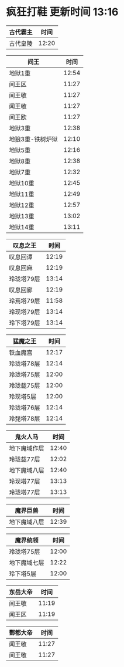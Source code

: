 # 疯狂打鞋 更新时间 13:16

| 古代霸主   | 时间    |
|--------|-------|
| 古代皇陵 | 12:20 |

| 间王   | 时间    |
|--------|-------|
| 地狱1重 | 12:54 |
| 间王区 | 11:27 |
| 间王敬 | 11:27 |
| 闻王敬 | 11:27 |
| 间王欧 | 11:27 |
| 地狱3重 | 12:38 |
| 地狼3重-铁树炉狱 | 12:10 |
| 地狱5重 | 12:16 |
| 地狱8重 | 12:38 |
| 地狱7重 | 12:32 |
| 地狱10重 | 12:45 |
| 地狱11重 | 12:49 |
| 地狱12重 | 12:57 |
| 地狱13重 | 13:02 |
| 地狱14重 | 13:11 |

| 叹息之王   | 时间    |
|--------|-------|
| 叹息回谭 | 12:19 |
| 叹息回麻 | 12:19 |
| 玲珑塔79层 | 13:14 |
| 叹息回廊 | 12:19 |
| 玲焉塔79层 | 11:58 |
| 玲现塔79层 | 13:14 |
| 玲下塔79层 | 13:14 |

| 猛魔之王   | 时间    |
|--------|-------|
| 铁血魔宫 | 12:17 |
| 玲珑塔78层 | 12:14 |
| 玲珑塔75层 | 12:00 |
| 玲珑载75层 | 12:00 |
| 玲现塔5层 | 12:00 |
| 玲珑塔76层 | 12:14 |
| 玲琵塔78层 | 12:14 |

| 鬼火人马   | 时间    |
|--------|-------|
| 地下魔域作层 | 12:40 |
| 玲珑载77层 | 12:02 |
| 地下魔域八层 | 12:40 |
| 玲现塔77层 | 13:13 |
| 玲珑塔77层 | 13:13 |

| 魔界巨兽   | 时间    |
|--------|-------|
| 地下魔域八层 | 12:39 |

| 魔界统领   | 时间    |
|--------|-------|
| 玲珑塔75层 | 12:00 |
| 地下魔域七层 | 12:22 |
| 玲下塔5层 | 12:00 |

| 东岳大帝   | 时间    |
|--------|-------|
| 间王敬 | 11:19 |
| 闻王区 | 11:19 |

| 酆都大帝   | 时间    |
|--------|-------|
| 闻王敬 | 11:27 |
| 间王敬 | 11:27 |